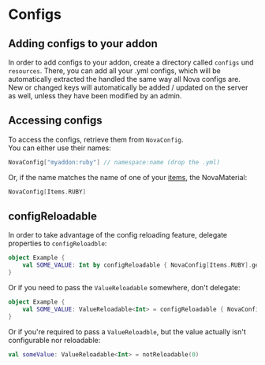 # Configs

## Adding configs to your addon
In order to add configs to your addon, create a directory called `configs` und `resources`. There, you can add all
your .yml configs, which will be automatically extracted the handled the same way all Nova configs are.  
New or changed keys will automatically be added / updated on the server as well, unless they have been modified by an admin.

## Accessing configs
To access the configs, retrieve them from `NovaConfig`.  
You can either use their names:
```kotlin
NovaConfig["myaddon:ruby"] // namespace:name (drop the .yml)
```
Or, if the name matches the name of one of your [items](items/registering-materials.md), the NovaMaterial:
```kotlin
NovaConfig[Items.RUBY]
```

## configReloadable
In order to take advantage of the config reloading feature, delegate properties to `configReloadble`:

```kotlin
object Example {
    val SOME_VALUE: Int by configReloadable { NovaConfig[Items.RUBY].getInt("some_value") }
}
```

Or if you need to pass the `ValueReloadable` somewhere, don't delegate:

```kotlin
object Example {
    val SOME_VALUE: ValueReloadable<Int> = configReloadable { NovaConfig[Items.RUBY].getInt("some_value") }
}
```

Or if you're required to pass a `ValueReloadble`, but the value actually isn't configurable nor reloadable:

```kotlin
val someValue: ValueReloadable<Int> = notReloadable(0)
```